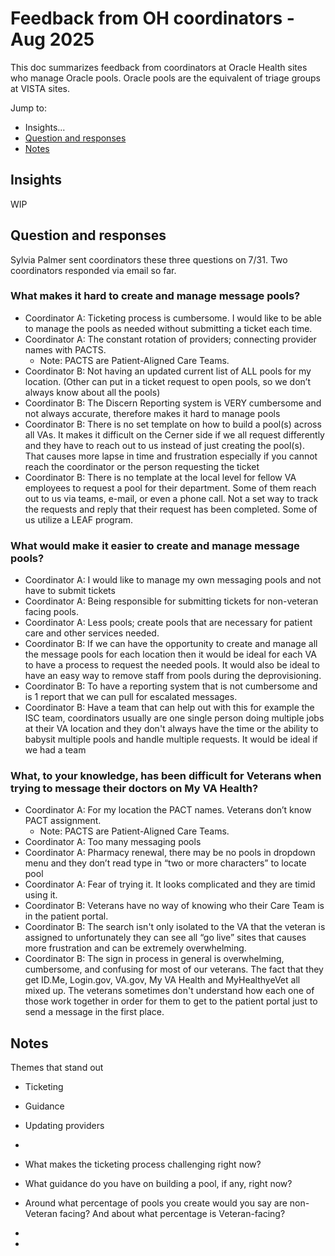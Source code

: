 # Feedback from OH coordinators - Aug 2025
This doc summarizes feedback from coordinators at Oracle Health sites who manage Oracle pools. Oracle pools are the equivalent of triage groups at VISTA sites. 

Jump to: 
- Insights...
- [Question and responses](#questions-and-responses)
- [Notes](#notes)

## Insights
WIP

## Question and responses
Sylvia Palmer sent coordinators these three questions on 7/31. Two coordinators responded via email so far.

### What makes it hard to create and manage message pools? 
- Coordinator A: Ticketing process is cumbersome. I would like to be able to manage the pools as needed without submitting a ticket each time.  
- Coordinator A: The constant rotation of providers; connecting provider names with PACTS.
   - Note: PACTS are Patient-Aligned Care Teams.
-	Coordinator B: Not having an updated current list of ALL pools for my location. (Other can put in a ticket request to open pools, so we don’t always know about all the pools) 
-	Coordinator B: The Discern Reporting system is VERY cumbersome and not always accurate, therefore makes it hard to manage pools
-	Coordinator B: There is no set template on how to build a pool(s) across all VAs. It makes it difficult on the Cerner side if we all request differently and they have to reach out to us instead of just creating the pool(s). That causes more lapse in time and frustration especially if you cannot reach the coordinator or the person requesting the ticket
-	Coordinator B: There is no template at the local level for fellow VA employees to request a pool for their department. Some of them reach out to us via teams, e-mail, or even a phone call. Not a set way to track the requests and reply that their request has been completed. Some of us utilize a LEAF program. 

### What would make it easier to create and manage message pools?
- Coordinator A: I would like to manage my own messaging pools and not have to submit tickets 
- Coordinator A: Being responsible for submitting tickets for non-veteran facing pools.  
- Coordinator A: Less pools; create pools that are necessary for patient care and other services needed.
- Coordinator B: If we can have the opportunity to create and manage all the message pools for each location then it would be ideal for each VA to have a process to request the needed pools. It would also be ideal to have an easy way to remove staff from pools during the deprovisioning. 
-	Coordinator B: To have a reporting system that is not cumbersome and is 1 report that we can pull for escalated messages.
-	Coordinator B: Have a team that can help out with this for example the ISC team, coordinators usually are one single person doing multiple jobs at their VA location and they don't always have the time or the ability to babysit multiple pools and handle multiple requests. It would be ideal if we had a team

### What, to your knowledge, has been difficult for Veterans when trying to message their doctors on My VA Health?
- Coordinator A: For my location the PACT names. Veterans don’t know PACT assignment.
   - Note: PACTS are Patient-Aligned Care Teams. 
- Coordinator A: Too many messaging pools 
- Coordinator A: Pharmacy renewal, there may be no pools in dropdown menu and they don’t read type in “two or more characters” to locate pool 
- Coordinator A: Fear of trying it. It looks complicated and they are timid using it. 
- Coordinator B: Veterans have no way of knowing who their Care Team is in the patient portal. 
-	Coordinator B: The search isn't only isolated to the VA that the veteran is assigned to unfortunately they can see all “go live” sites that causes more frustration and can be extremely overwhelming. 
-	Coordinator B: The sign in process in general is overwhelming, cumbersome, and confusing for most of our veterans. The fact that they get ID.Me, Login.gov, VA.gov,  My VA Health and MyHealthyeVet all mixed up. The veterans sometimes don't understand how each one of those work together in order for them to get to the patient portal just to send a message in the first place. 

## Notes
Themes that stand out
- Ticketing
- Guidance
- Updating providers
- 

- What makes the ticketing process challenging right now?
- What guidance do you have on building a pool, if any, right now?
- Around what percentage of pools you create would you say are non-Veteran facing? And about what percentage is Veteran-facing?
- 
- 
